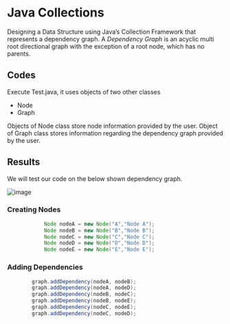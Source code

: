 # Java Collections
Designing a Data Structure using Java’s Collection Framework that represents a dependency graph. A *Dependency Graph* is an acyclic multi root directional graph with the exception of a root node, which has no parents.

## Codes
Execute Test.java, it uses objects of two other classes

- Node
- Graph

Objects of Node class store node information provided by the user. Object of Graph class stores information regarding the dependency graph provided by the user.

## Results
We will test our code on the below shown dependency graph.

![image](https://user-images.githubusercontent.com/23214916/50043239-ada6e080-0096-11e9-897a-e8803d1cc246.png)

### Creating Nodes

```java
    		Node nodeA = new Node("A","Node A");
    		Node nodeB = new Node("B","Node B");
    		Node nodeC = new Node("C","Node C");
    		Node nodeD = new Node("D","Node D");
    		Node nodeE = new Node("E","Node E");
```

### Adding Dependencies

```java
		graph.addDependency(nodeA, nodeB);
		graph.addDependency(nodeA, nodeD);
		graph.addDependency(nodeB, nodeC);
		graph.addDependency(nodeB, nodeE);
		graph.addDependency(nodeC, nodeE);
		graph.addDependency(nodeC, nodeD);
```
